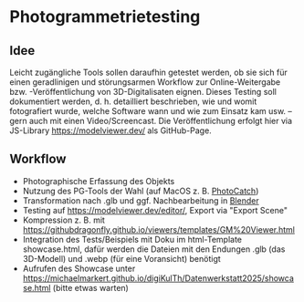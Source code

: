 # Photogrammetrietesting
## Idee
Leicht zugängliche Tools sollen daraufhin getestet werden, ob sie sich für einen geradlinigen und störungsarmen Workflow zur Online-Weitergabe bzw. -Veröffentlichung von 3D-Digitalisaten eignen. Dieses Testing soll dokumentiert werden, d. h. detailliert beschrieben, wie und womit fotografiert wurde, welche Software wann und wie zum Einsatz kam usw. – gern auch mit einen Video/Screencast.
Die Veröffentlichung erfolgt hier via JS-Library https://modelviewer.dev/ als GitHub-Page.
## Workflow
- Photographische Erfassung des Objekts
- Nutzung des PG-Tools der Wahl (auf MacOS z. B. [PhotoCatch](https://github.com/eospi/Object-Capture-UI))
- Transformation nach .glb und ggf. Nachbearbeitung in [Blender](https://www.blender.org/)
- Testing auf https://modelviewer.dev/editor/, Export via "Export Scene"
- Kompression z. B. mit https://githubdragonfly.github.io/viewers/templates/GM%20Viewer.html
- Integration des Tests/Beispiels mit Doku im html-Template showcase.html, dafür werden die Dateien mit den Endungen .glb (das 3D-Modell) und .webp (für eine Voransicht) benötigt
- Aufrufen des Showcase unter https://michaelmarkert.github.io/digiKulTh/Datenwerkstatt2025/showcase.html (bitte etwas warten)
